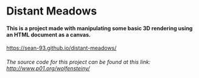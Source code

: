 # Distant      Meadows
#### This is a project made with manipulating some basic 3D rendering using an HTML document as a canvas.
https://sean-93.github.io/distant-meadows/
###### The source code for this project can be found at this link: http://www.p01.org/wolfensteiny/
